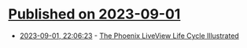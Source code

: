 # [Published on 2023-09-01](index.md)

* [2023-09-01, 22:06:23](https://lobste.rs/s/0z5nbz/phoenix_liveview_life_cycle_illustrated) - [The Phoenix LiveView Life Cycle Illustrated](https://johnelmlabs.com/posts/liveview-lifecycle-flow-chart)
